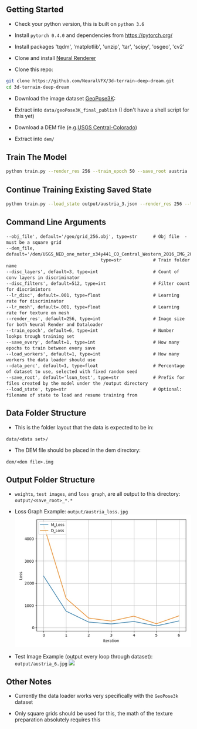 
## Getting Started
- Check your python version, this is built on `python 3.6`
- Install `pytorch 0.4.0` and dependencies from https://pytorch.org/
- Install packages 'tqdm', 'matplotlib', 'unzip', 'tar', 'scipy', 'osgeo', 'cv2'

- Clone and install [Neural Renderer](https://github.com/daniilidis-group/neural_renderer)

- Clone this repo:
```bash
git clone https://github.com/NeuralVFX/3d-terrain-deep-dream.git
cd 3d-terrain-deep-dream
```

- Download the image dataset [GeoPose3K](http://cphoto.fit.vutbr.cz/geoPose3K/):

- Extract into `data/geoPose3K_final_publish`  (I don't have a shell script for this yet)

- Download a DEM file (e.g.[USGS Central-Colorado](https://www.sciencebase.gov/catalog/item/5acecd0ee4b0e2c2dd1a6acf))

- Extract into `dem/`

## Train The Model
```bash
python train.py --render_res 256 --train_epoch 50 --save_root austria
```

## Continue Training Existing Saved State
```bash
python train.py --load_state output/austria_3.json --render_res 256 --train_epoch 50 --save_root austria
```

## Command Line Arguments

```
--obj_file', default='/geo/grid_256.obj', type=str      # Obj file  - must be a square grid
--dem_file, default='/dem/USGS_NED_one_meter_x34y441_CO_Central_Western_2016_IMG_2018.img',
                                    type=str            # Train folder name
--disc_layers', default=3, type=int                     # Count of conv layers in discriminator
--disc_filters', default=512, type=int                  # Filter count for discrimintors
--lr_disc', default=.001, type=float                    # Learning rate for discriminator
--lr_mesh', default=.001, type=float                    # Learning rate for texture on mesh
--render_res', default=256, type=int                    # Image size for both Neural Render and Dataloader
--train_epoch', default=6, type=int                     # Number lookps trough training set
--save_every', default=1, type=int                      # How many epochs to train between every save
--load_workers', default=1, type=int                    # How many workers the data loader should use
--data_perc', default=1, type=float                     # Percentage of dataset to use, selected with fixed random seed
--save_root', default='lsun_test', type=str             # Prefix for files created by the model under the /output directory
--load_state', type=str                                 # Optional: filename of state to load and resume training from
```

## Data Folder Structure

- This is the folder layout that the data is expected to be in:

`data/<data set>/`

- The DEM file should be placed in the dem directory:

`dem/<dem file>.img`

## Output Folder Structure

- `weights`, `test images`, and `loss graph`, are all output to this directory: `output/<save_root>_*.*`

- Loss Graph Example: `output/austria_loss.jpg`
![](output/austria_loss.jpg)

- Test Image Example (output every loop through dataset): `output/austria_6.jpg`
![](output/austria_6.jpg)

## Other Notes

- Currently the data loader works very specifically with the `GeoPose3k` dataset

- Only square grids should be used for this, the math of the texture preparation absolutely requires this



